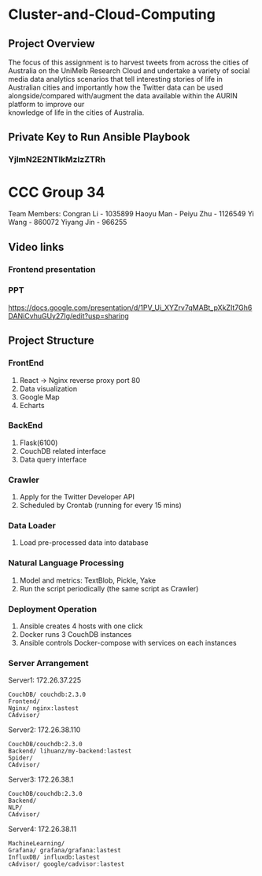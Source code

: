 # Cluster-and-Cloud-Computing
## Project Overview

 The focus of this assignment is to	harvest	tweets from	across the cities of Australia on	the UniMelb
Research Cloud	and	undertake	a	variety	of	social	media	data	analytics scenarios	that	tell	interesting
stories	 of	 life	 in	 Australian cities	 and importantly	 how	 the	 Twitter	 data	 can	 be	 used	
alongside/compared	 with/augment the	 data	 available	 within	 the	AURIN	 platform to	 improve	 our	
knowledge	of	life	in	the	cities of	Australia.


## Private Key to Run Ansible Playbook
### YjlmN2E2NTlkMzIzZTRh


# CCC Group 34
Team Members:
Congran Li    - 1035899
Haoyu Man     - 
Peiyu Zhu     - 1126549
Yi Wang       - 860072
Yiyang Jin    - 966255


## Video links


### Frontend presentation


### PPT
https://docs.google.com/presentation/d/1PV_Ui_XYZrv7qMABt_pXkZIt7Gh6DANiCvhuGUy27Ig/edit?usp=sharing


## Project Structure

### FrontEnd 
1. React  -> Nginx reverse proxy port 80
2. Data visualization
3. Google Map
4. Echarts

### BackEnd
1. Flask(6100)
2. CouchDB related interface
3. Data query interface

### Crawler
1. Apply for the Twitter Developer API
2. Scheduled by Crontab (running for every 15 mins)

### Data Loader
1. Load pre-processed data into database

### Natural Language Processing
1. Model and metrics: TextBlob, Pickle, Yake
2. Run the script periodically (the same script as Crawler)

### Deployment Operation 
1. Ansible creates 4 hosts with one click
2. Docker runs 3 CouchDB instances
3. Ansible controls Docker-compose with services on each instances 

### Server Arrangement

Server1: 172.26.37.225
    
    CouchDB/ couchdb:2.3.0
    Frontend/
    Nginx/ nginx:lastest
    CAdvisor/


Server2: 172.26.38.110
    
    CouchDB/couchdb:2.3.0
    Backend/ lihuanz/my-backend:lastest
    Spider/ 
    CAdvisor/


Server3: 172.26.38.1
    
    CouchDB/couchdb:2.3.0
    Backend/
    NLP/
    CAdvisor/


Server4: 172.26.38.11

    MachineLearning/
    Grafana/ grafana/grafana:lastest
    InfluxDB/ influxdb:lastest
    cAdvisor/ google/cadvisor:lastest
